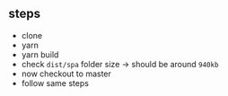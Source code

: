 ## steps
- clone
- yarn
- yarn build
- check `dist/spa` folder size -> should be around `940kb`
- now checkout to master
- follow same steps